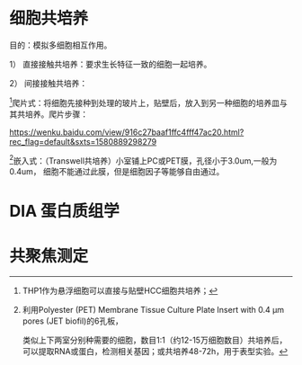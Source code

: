 # 细胞共培养

目的：模拟多细胞相互作用。

1） 直接接触共培养：要求生长特征一致的细胞一起培养。

2） 间接接触共培养：

[^细胞共培养-1]爬片式：将细胞先接种到处理的玻片上，贴壁后，放入到另一种细胞的培养皿与其共培养。爬片步骤：

[^细胞共培养-1]: THP1作为悬浮细胞可以直接与贴壁HCC细胞共培养；

<https://wenku.baidu.com/view/916c27baaf1ffc4fff47ac20.html?rec_flag=default&sxts=1580889298279>

[^细胞共培养-2]嵌入式：（Transwell共培养）小室铺上PC或PET膜，孔径小于3.0um,一般为0.4um， 细胞不能通过此膜，但是细胞因子等能够自由通过。

[^细胞共培养-2]: 利用Polyester (PET) Membrane Tissue Culture Plate Insert with 0.4 μm pores (JET biofil)的6孔板，

    类似上下两室分别种需要的细胞，数目1:1（约12-15万细胞数目）共培养后，可以提取RNA或蛋白，检测相关基因；或共培养48-72h，用于表型实验。

# DIA 蛋白质组学

# 共聚焦测定
